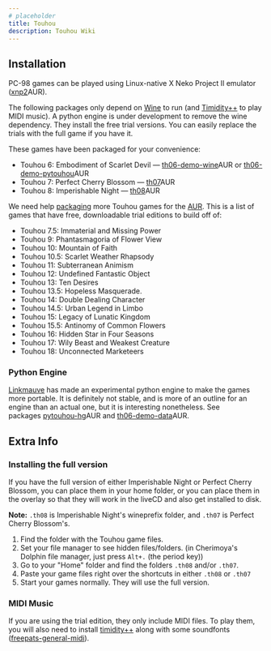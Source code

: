 ```yaml
---
# placeholder
title: Touhou
description: Touhou Wiki
---
```


## Installation

PC-98 games can be played using Linux-native X Neko Project II emulator ([xnp2](https://aur.archlinux.org/packages/xnp2/)AUR).

The following packages only depend on [Wine](https://wiki.archlinux.org/title/Wine 'Wine') to run (and [Timidity++](https://wiki.archlinux.org/title/Timidity%2B%2B 'Timidity++') to play MIDI music). A python engine is under development to remove the wine dependency. They install the free trial versions. You can easily replace the trials with the full game if you have it.

These games have been packaged for your convenience:

- Touhou 6: Embodiment of Scarlet Devil — [th06-demo-wine](https://aur.archlinux.org/packages/th06-demo-wine/)AUR or [th06-demo-pytouhou](https://aur.archlinux.org/packages/th06-demo-pytouhou/)AUR
- Touhou 7: Perfect Cherry Blossom — [th07](https://aur.archlinux.org/packages/th07/)AUR
- Touhou 8: Imperishable Night — [th08](https://aur.archlinux.org/packages/th08/)AUR

We need help [packaging](https://wiki.archlinux.org/title/Wine_PKGBUILD_Guidelines 'Wine PKGBUILD Guidelines') more Touhou games for the [AUR](https://wiki.archlinux.org/title/AUR 'AUR'). This is a list of games that have free, downloadable trial editions to build off of:

- Touhou 7.5: Immaterial and Missing Power
- Touhou 9: Phantasmagoria of Flower View
- Touhou 10: Mountain of Faith
- Touhou 10.5: Scarlet Weather Rhapsody
- Touhou 11: Subterranean Animism
- Touhou 12: Undefined Fantastic Object
- Touhou 13: Ten Desires
- Touhou 13.5: Hopeless Masquerade.
- Touhou 14: Double Dealing Character
- Touhou 14.5: Urban Legend in Limbo
- Touhou 15: Legacy of Lunatic Kingdom
- Touhou 15.5: Antinomy of Common Flowers
- Touhou 16: Hidden Star in Four Seasons
- Touhou 17: Wily Beast and Weakest Creature
- Touhou 18: Unconnected Marketeers

### Python Engine

[Linkmauve](https://linkmauve.fr/doc/touhou/) has made an experimental python engine to make the games more portable. It is definitely not stable, and is more of an outline for an engine than an actual one, but it is interesting nonetheless. See packages [pytouhou-hg](https://aur.archlinux.org/packages/pytouhou-hg/)AUR and [th06-demo-data](https://aur.archlinux.org/packages/th06-demo-data/)AUR.

## Extra Info

### Installing the full version

If you have the full version of either Imperishable Night or Perfect Cherry Blossom, you can place them in your home folder, or you can place them in the overlay so that they will work in the liveCD and also get installed to disk.

**Note:** `.th08` is Imperishable Night's wineprefix folder, and `.th07` is Perfect Cherry Blossom's.

1. Find the folder with the Touhou game files.
2. Set your file manager to see hidden files/folders. (in Cherimoya's Dolphin file manager, just press `Alt+.` (the period key))
3. Go to your "Home" folder and find the folders `.th08` and/or `.th07`.
4. Paste your game files right over the shortcuts in either `.th08` or `.th07`
5. Start your games normally. They will use the full version.

### MIDI Music

If you are using the trial edition, they only include MIDI files. To play them, you will also need to install [timidity++](https://archlinux.org/packages/?name=timidity%2B%2B) along with some soundfonts ([freepats-general-midi](https://archlinux.org/packages/?name=freepats-general-midi)).
